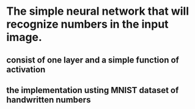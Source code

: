 # The simple neural network that will recognize numbers in the input image.
## consist of one layer and a simple function of activation
## the implementation usting MNIST dataset of handwritten numbers
